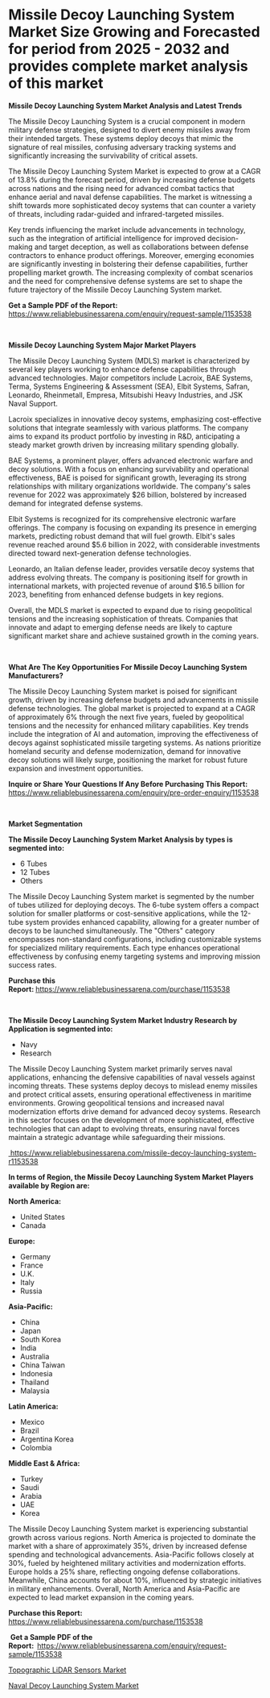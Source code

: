 <p><h1>Missile Decoy Launching System Market Size Growing and Forecasted for period from 2025 - 2032 and provides complete market analysis of this market</h1></p><p><strong>Missile Decoy Launching System Market Analysis and Latest Trends</strong></p>
<p><p>The Missile Decoy Launching System is a crucial component in modern military defense strategies, designed to divert enemy missiles away from their intended targets. These systems deploy decoys that mimic the signature of real missiles, confusing adversary tracking systems and significantly increasing the survivability of critical assets. </p><p>The Missile Decoy Launching System Market is expected to grow at a CAGR of 13.8% during the forecast period, driven by increasing defense budgets across nations and the rising need for advanced combat tactics that enhance aerial and naval defense capabilities. The market is witnessing a shift towards more sophisticated decoy systems that can counter a variety of threats, including radar-guided and infrared-targeted missiles. </p><p>Key trends influencing the market include advancements in technology, such as the integration of artificial intelligence for improved decision-making and target deception, as well as collaborations between defense contractors to enhance product offerings. Moreover, emerging economies are significantly investing in bolstering their defense capabilities, further propelling market growth. The increasing complexity of combat scenarios and the need for comprehensive defense systems are set to shape the future trajectory of the Missile Decoy Launching System market.</p></p>
<p><strong>Get a Sample PDF of the Report:&nbsp;</strong> <a href="https://www.reliablebusinessarena.com/enquiry/request-sample/1153538?utm_campaign=1891&utm_medium=2&utm_source=Github&utm_content=ia&utm_term=12042025&utm_id=missile-decoy-launching-system">https://www.reliablebusinessarena.com/enquiry/request-sample/1153538</a></p>
<p>&nbsp;</p>
<p><strong>Missile Decoy Launching System Major Market Players</strong></p>
<p><p>The Missile Decoy Launching System (MDLS) market is characterized by several key players working to enhance defense capabilities through advanced technologies. Major competitors include Lacroix, BAE Systems, Terma, Systems Engineering & Assessment (SEA), Elbit Systems, Safran, Leonardo, Rheinmetall, Empresa, Mitsubishi Heavy Industries, and JSK Naval Support.</p><p>Lacroix specializes in innovative decoy systems, emphasizing cost-effective solutions that integrate seamlessly with various platforms. The company aims to expand its product portfolio by investing in R&D, anticipating a steady market growth driven by increasing military spending globally.</p><p>BAE Systems, a prominent player, offers advanced electronic warfare and decoy solutions. With a focus on enhancing survivability and operational effectiveness, BAE is poised for significant growth, leveraging its strong relationships with military organizations worldwide. The company's sales revenue for 2022 was approximately $26 billion, bolstered by increased demand for integrated defense systems.</p><p>Elbit Systems is recognized for its comprehensive electronic warfare offerings. The company is focusing on expanding its presence in emerging markets, predicting robust demand that will fuel growth. Elbit's sales revenue reached around $5.6 billion in 2022, with considerable investments directed toward next-generation defense technologies.</p><p>Leonardo, an Italian defense leader, provides versatile decoy systems that address evolving threats. The company is positioning itself for growth in international markets, with projected revenue of around $16.5 billion for 2023, benefiting from enhanced defense budgets in key regions.</p><p>Overall, the MDLS market is expected to expand due to rising geopolitical tensions and the increasing sophistication of threats. Companies that innovate and adapt to emerging defense needs are likely to capture significant market share and achieve sustained growth in the coming years.</p></p>
<p>&nbsp;</p>
<p><strong>What Are The Key Opportunities For Missile Decoy Launching System Manufacturers?</strong></p>
<p><p>The Missile Decoy Launching System market is poised for significant growth, driven by increasing defense budgets and advancements in missile defense technologies. The global market is projected to expand at a CAGR of approximately 6% through the next five years, fueled by geopolitical tensions and the necessity for enhanced military capabilities. Key trends include the integration of AI and automation, improving the effectiveness of decoys against sophisticated missile targeting systems. As nations prioritize homeland security and defense modernization, demand for innovative decoy solutions will likely surge, positioning the market for robust future expansion and investment opportunities.</p></p>
<p><strong>Inquire or Share Your Questions If Any Before Purchasing This Report:</strong> <a href="https://www.reliablebusinessarena.com/enquiry/pre-order-enquiry/1153538?utm_campaign=1891&utm_medium=2&utm_source=Github&utm_content=ia&utm_term=12042025&utm_id=missile-decoy-launching-system">https://www.reliablebusinessarena.com/enquiry/pre-order-enquiry/1153538</a></p>
<p>&nbsp;</p>
<p><strong>Market Segmentation</strong></p>
<p><strong>The Missile Decoy Launching System Market Analysis by types is segmented into:</strong></p>
<p><ul><li>6 Tubes</li><li>12 Tubes</li><li>Others</li></ul></p>
<p><p>The Missile Decoy Launching System market is segmented by the number of tubes utilized for deploying decoys. The 6-tube system offers a compact solution for smaller platforms or cost-sensitive applications, while the 12-tube system provides enhanced capability, allowing for a greater number of decoys to be launched simultaneously. The "Others" category encompasses non-standard configurations, including customizable systems for specialized military requirements. Each type enhances operational effectiveness by confusing enemy targeting systems and improving mission success rates.</p></p>
<p><strong>Purchase this Report:&nbsp;</strong><a href="https://www.reliablebusinessarena.com/purchase/1153538?utm_campaign=1891&utm_medium=2&utm_source=Github&utm_content=ia&utm_term=12042025&utm_id=missile-decoy-launching-system">https://www.reliablebusinessarena.com/purchase/1153538</a></p>
<p>&nbsp;</p>
<p><strong>The Missile Decoy Launching System Market Industry Research by Application is segmented into:</strong></p>
<p><ul><li>Navy</li><li>Research</li></ul></p>
<p><p>The Missile Decoy Launching System market primarily serves naval applications, enhancing the defensive capabilities of naval vessels against incoming threats. These systems deploy decoys to mislead enemy missiles and protect critical assets, ensuring operational effectiveness in maritime environments. Growing geopolitical tensions and increased naval modernization efforts drive demand for advanced decoy systems. Research in this sector focuses on the development of more sophisticated, effective technologies that can adapt to evolving threats, ensuring naval forces maintain a strategic advantage while safeguarding their missions.</p></p>
<p><a href="https://www.reliablebusinessarena.com/missile-decoy-launching-system-r1153538?utm_campaign=1891&utm_medium=2&utm_source=Github&utm_content=ia&utm_term=12042025&utm_id=missile-decoy-launching-system">&nbsp;https://www.reliablebusinessarena.com/missile-decoy-launching-system-r1153538</a></p>
<p><strong>In terms of Region, the Missile Decoy Launching System Market Players available by Region are:</strong></p>
<p>
    <p> <strong> North America: </strong>
        <ul>
            <li>United States</li>
            <li>Canada</li>
        </ul>
        </p> 
    <p> <strong> Europe: </strong>
        <ul>
            <li>Germany</li>
            <li>France</li>
            <li>U.K.</li>
            <li>Italy</li>
            <li>Russia</li>
        </ul>
        </p> 
    <p> <strong> Asia-Pacific: </strong>
        <ul>
            <li>China</li>
            <li>Japan</li>
            <li>South Korea</li>
            <li>India</li>
            <li>Australia</li>
            <li>China Taiwan</li>
            <li>Indonesia</li>
            <li>Thailand</li>
            <li>Malaysia</li>
        </ul>
        </p> 
    <p> <strong> Latin America: </strong>
        <ul>
            <li>Mexico</li>
            <li>Brazil</li>
            <li>Argentina Korea</li>
            <li>Colombia</li>
        </ul>
        </p> 
    <p> <strong> Middle East & Africa: </strong>
        <ul>
            <li>Turkey</li>
            <li>Saudi</li>
            <li>Arabia</li>
            <li>UAE</li>
            <li>Korea</li>
        </ul>
    </p>
    </p>
<p><p>The Missile Decoy Launching System market is experiencing substantial growth across various regions. North America is projected to dominate the market with a share of approximately 35%, driven by increased defense spending and technological advancements. Asia-Pacific follows closely at 30%, fueled by heightened military activities and modernization efforts. Europe holds a 25% share, reflecting ongoing defense collaborations. Meanwhile, China accounts for about 10%, influenced by strategic initiatives in military enhancements. Overall, North America and Asia-Pacific are expected to lead market expansion in the coming years.</p></p>
<p><strong>Purchase this Report: </strong><a href="https://www.reliablebusinessarena.com/purchase/1153538?utm_campaign=1891&utm_medium=2&utm_source=Github&utm_content=ia&utm_term=12042025&utm_id=missile-decoy-launching-system">https://www.reliablebusinessarena.com/purchase/1153538</a></p>
<p>&nbsp;<strong>Get a Sample PDF of the Report:&nbsp;&nbsp;</strong><a href="https://www.reliablebusinessarena.com/enquiry/request-sample/1153538?utm_campaign=1891&utm_medium=2&utm_source=Github&utm_content=ia&utm_term=12042025&utm_id=missile-decoy-launching-system">https://www.reliablebusinessarena.com/enquiry/request-sample/1153538</a></p>
<p><strong></strong></p>
<p><p><a href="https://github.com/RickHolmes3/Market-Research-Report-List-7/blob/main/topographic-lidar-sensors-market.md?utm_campaign=1891&utm_medium=2&utm_source=Github&utm_content=ia&utm_term=12042025&utm_id=missile-decoy-launching-system">Topographic LiDAR Sensors Market</a></p><p><a href="https://github.com/Krish2023na/Market-Research-Report-List-7/blob/main/naval-decoy-launching-system-market.md?utm_campaign=1891&utm_medium=2&utm_source=Github&utm_content=ia&utm_term=12042025&utm_id=missile-decoy-launching-system">Naval Decoy Launching System Market</a></p></p>